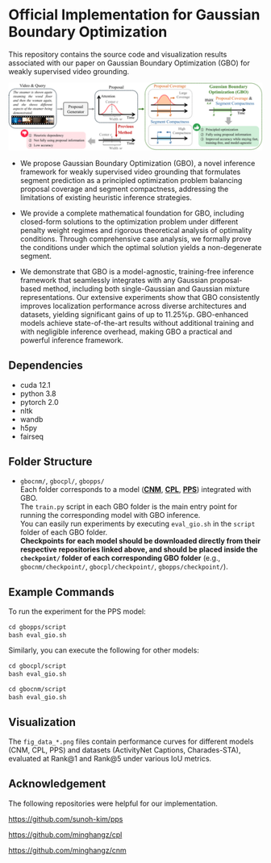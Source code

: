 # Official Implementation for Gaussian Boundary Optimization

This repository contains the source code and visualization results associated with our paper on Gaussian Boundary Optimization (GBO) for weakly supervised video grounding.

![framework](./image/framework.png)

- We propose Gaussian Boundary Optimization (GBO), a novel inference framework for weakly supervised video grounding that formulates segment prediction as a principled optimization problem balancing proposal coverage and segment compactness, addressing the limitations of existing heuristic inference strategies.

- We provide a complete mathematical foundation for GBO, including closed-form solutions to the optimization problem under different penalty weight regimes and rigorous theoretical analysis of optimality conditions. Through comprehensive case analysis, we formally prove the conditions under which the optimal solution yields a non-degenerate segment.

- We demonstrate that GBO is a model-agnostic, training-free inference framework that seamlessly integrates with any Gaussian proposal-based method, including both single-Gaussian and Gaussian mixture representations. Our extensive experiments show that GBO consistently improves localization performance across diverse architectures and datasets, yielding significant gains of up to 11.25\%p. GBO-enhanced models achieve state-of-the-art results without additional training and with negligible inference overhead, making GBO a practical and powerful inference framework.

## Dependencies
- cuda 12.1
- python 3.8
- pytorch 2.0
- nltk
- wandb
- h5py
- fairseq

## Folder Structure

- `gbocnm/`, `gbocpl/`, `gbopps/`  
  Each folder corresponds to a model (**[CNM](https://github.com/minghangz/cnm)**, **[CPL](https://github.com/minghangz/cpl)**, **[PPS](https://github.com/sunoh-kim/pps)**) integrated with GBO.  
  The `train.py` script in each GBO folder is the main entry point for running the corresponding model with GBO inference.  
  You can easily run experiments by executing `eval_gio.sh` in the `script` folder of each GBO folder.  
  **Checkpoints for each model should be downloaded directly from their respective repositories linked above, and should be placed inside the `checkpoint/` folder of each corresponding GBO folder** (e.g., `gbocnm/checkpoint/`, `gbocpl/checkpoint/`, `gbopps/checkpoint/`).

## Example Commands
To run the experiment for the PPS model:
```
cd gbopps/script
bash eval_gio.sh
```

Similarly, you can execute the following for other models:

```
cd gbocpl/script
bash eval_gio.sh
```
```
cd gbocnm/script
bash eval_gio.sh
```

## Visualization

The `fig_data_*.png` files contain performance curves for different models (CNM, CPL, PPS) and datasets (ActivityNet Captions, Charades-STA), evaluated at Rank@1 and Rank@5 under various IoU metrics.


## Acknowledgement
The following repositories were helpful for our implementation.

https://github.com/sunoh-kim/pps

https://github.com/minghangz/cpl

https://github.com/minghangz/cnm


